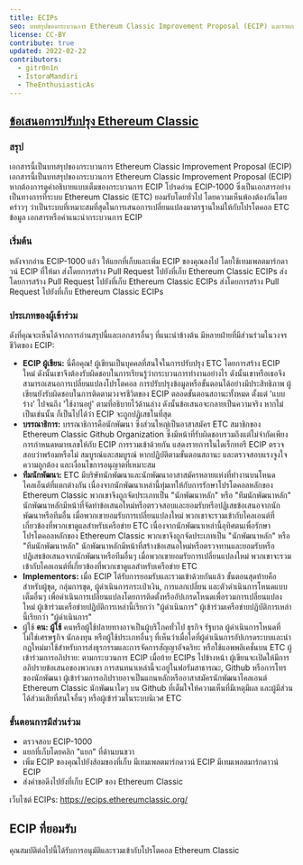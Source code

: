 ```yaml
---
title: ECIPs
seo: บทสรุปของกระบวนการ Ethereum Classic Improvement Proposal (ECIP) และรายการ ECIP ที่ยอมรับ
license: CC-BY
contribute: true
updated: 2022-02-22
contributors:
  - gitr0n1n
  - IstoraMandiri
  - TheEnthusiasticAs
---
```


## [ข้อเสนอการปรับปรุง Ethereum Classic](https://ecips.ethereumclassic.org/)

### สรุป

เอกสารนี้เป็นบทสรุปของกระบวนการ Ethereum Classic Improvement Proposal (ECIP) เอกสารนี้เป็นบทสรุปของกระบวนการ Ethereum Classic Improvement Proposal (ECIP) หากต้องการดูคำอธิบายแบบเต็มของกระบวนการ ECIP โปรดอ่าน ECIP-1000 ซึ่งเป็นเอกสารอย่างเป็นทางการที่ระบบ Ethereum Classic (ETC) ยอมรับโดยทั่วไป โดยความเห็นพ้องต้องกันโดยคร่าวๆ ว่าเป็นระบบที่เหมาะสมที่สุดในการเสนอการเปลี่ยนแปลงมาตรฐานใหม่ให้กับโปรโตคอล ETC ข้อมูล เอกสารหรือคำแนะนำกระบวนการ ECIP

### เริ่มต้น

หลังจากอ่าน ECIP-1000 แล้ว ให้แยกที่เก็บและเพิ่ม ECIP ของคุณลงไป โดยใช้เทมเพลตมาร์กดาวน์ ECIP ที่ให้มา ส่งโดยการสร้าง Pull Request ไปยังที่เก็บ Ethereum Classic ECIPs ส่งโดยการสร้าง Pull Request ไปยังที่เก็บ Ethereum Classic ECIPs ส่งโดยการสร้าง Pull Request ไปยังที่เก็บ Ethereum Classic ECIPs

### ประเภทของผู้เข้าร่วม

ดังที่คุณจะเห็นได้จากการอ่านสรุปนี้และเอกสารอื่นๆ ที่แนะนำข้างต้น มีหลายฝ่ายที่มีส่วนร่วมในวงจรชีวิตของ ECIP:

- **ECIP ผู้เขียน:** นี่คือคุณ! ผู้เขียนเป็นบุคคลที่สนใจในการปรับปรุง ETC โดยการสร้าง ECIP ใหม่ ดังนั้นเขาจึงต้องรับผิดชอบในการเรียนรู้ว่ากระบวนการทำงานอย่างไร ดังนั้นเขาหรือเธอจึงสามารถเสนอการเปลี่ยนแปลงโปรโตคอล การปรับปรุงข้อมูลหรือขั้นตอนได้อย่างมีประสิทธิภาพ ผู้เขียนยังรับผิดชอบในการติดตามวงจรชีวิตของ ECIP ตลอดขั้นตอนสถานะทั้งหมด ตั้งแต่ 'แบบร่าง' ไปจนถึง 'ใช้งานอยู่' ตามที่อธิบายไว้ด้านล่าง ดังนั้นข้อเสนอจะกลายเป็นความจริง หากไม่เป็นเช่นนั้น ก็เป็นไปได้ว่า ECIP จะถูกปฏิเสธในที่สุด
- **บรรณาธิการ:** บรรณาธิการคือนักพัฒนา ซึ่งส่วนใหญ่เป็นอาสาสมัคร ETC สมาชิกของ Ethereum Classic Github Organization ซึ่งมีหน้าที่รับผิดชอบรวมถึงแต่ไม่จำกัดเพียง การกำหนดหมายเลขให้กับ ECIP การรวมเข้าด้วยกัน แสดงรายการในไดเร็กทอรี ECIP ตรวจสอบว่าพร้อมหรือไม่ สมบูรณ์และสมบูรณ์ หากปฏิบัติตามขั้นตอนสถานะ และตรวจสอบแรงจูงใจ ความถูกต้อง และเงื่อนไขการอนุญาตที่เหมาะสม
- **ทีมนักพัฒนา:** ETC มีบริษัทนักพัฒนาและนักพัฒนาอาสาสมัครหลายแห่งที่ทำงานบนโหนดไคลเอ็นต์ที่แตกต่างกัน เนื่องจากนักพัฒนาเหล่านี้ทุ่มเทให้กับการรักษาโปรโตคอลหลักของ Ethereum Classic พวกเขาจึงถูกจัดประเภทเป็น "นักพัฒนาหลัก" หรือ "ทีมนักพัฒนาหลัก" นักพัฒนาหลักมีหน้าที่จัดทำข้อเสนอใหม่หรือตรวจสอบและยอมรับหรือปฏิเสธข้อเสนอจากนักพัฒนาหรือทีมอื่น เมื่อพวกเขายอมรับการเปลี่ยนแปลงใหม่ พวกเขาจะรวมเข้ากับไคลเอนต์ที่เกี่ยวข้องที่พวกเขาดูแลสำหรับเครือข่าย ETC เนื่องจากนักพัฒนาเหล่านี้อุทิศตนเพื่อรักษาโปรโตคอลหลักของ Ethereum Classic พวกเขาจึงถูกจัดประเภทเป็น "นักพัฒนาหลัก" หรือ "ทีมนักพัฒนาหลัก" นักพัฒนาหลักมีหน้าที่สร้างข้อเสนอใหม่หรือตรวจทานและยอมรับหรือปฏิเสธข้อเสนอจากนักพัฒนาหรือทีมอื่นๆ เมื่อพวกเขายอมรับการเปลี่ยนแปลงใหม่ พวกเขาจะรวมเข้ากับไคลเอนต์ที่เกี่ยวข้องที่พวกเขาดูแลสำหรับเครือข่าย ETC
- **Implementors:** เมื่อ ECIP ได้รับการยอมรับและรวมเข้าด้วยกันแล้ว ขั้นตอนสุดท้ายคือสำหรับผู้ขุด, กลุ่มการขุด, ผู้ดำเนินการกระเป๋าเงิน, การแลกเปลี่ยน และตัวดำเนินการโหนดแบบเต็มอื่นๆ เพื่อดำเนินการเปลี่ยนแปลงโดยการติดตั้งหรืออัปเกรดโหนดเพื่อรวมการเปลี่ยนแปลงใหม่ ผู้เข้าร่วมเครือข่ายปฏิบัติการเหล่านี้เรียกว่า "ผู้ดำเนินการ" ผู้เข้าร่วมเครือข่ายปฏิบัติการเหล่านี้เรียกว่า "ผู้ดำเนินการ"
- ผู้ใช้ **คน: ผู้ใช้** คนหรือผู้ใช้ปลายทางอาจเป็นผู้บริโภคทั่วไป ธุรกิจ รัฐบาล ผู้ดำเนินการโหนดที่ไม่ใช่เศรษฐกิจ นักลงทุน หรือผู้ใช้ประเภทอื่นๆ ที่เห็นว่าเมื่อใดที่ผู้ดำเนินการอัปเกรดระบบและนำกฎใหม่มาใช้สำหรับการส่งธุรกรรมและการจัดการสัญญาอัจฉริยะ หรือใช้แอพพลิเคชั่นบน ETC ผู้เข้าร่วมการอภิปราย: ตามกระบวนการ ECIP เมื่อย้าย ECIPs ไปข้างหน้า ผู้เขียนจะเปิดให้มีการอภิปรายข้อเสนอของพวกเขา การสนทนาเหล่านี้จะอยู่ในฟอรัมสาธารณะ, Github หรือการโทรของนักพัฒนา ผู้เข้าร่วมการอภิปรายอาจเป็นแกนหลักหรืออาสาสมัครนักพัฒนาไคลเอนต์ Ethereum Classic นักพัฒนาใดๆ บน Github ที่เต็มใจให้ความเห็นที่มีเหตุมีผล และผู้มีส่วนได้ส่วนเสียที่สนใจอื่นๆ หรือผู้เข้าร่วมในระบบนิเวศ ETC

### ขั้นตอนการมีส่วนร่วม

- ตรวจสอบ ECIP-1000
- แยกที่เก็บโดยคลิก "แยก" ที่ด้านบนขวา
- เพิ่ม ECIP ของคุณไปยังส้อมของที่เก็บ มีเทมเพลตมาร์กดาวน์ ECIP มีเทมเพลตมาร์กดาวน์ ECIP
- ส่งคำขอดึงไปยังที่เก็บ ECIP ของ Ethereum Classic

เว็บไซต์ ECIPs: https://ecips.ethereumclassic.org/

## ECIP ที่ยอมรับ

คุณสมบัติต่อไปนี้ได้รับการอนุมัติและรวมเข้ากับโปรโตคอล Ethereum Classic
